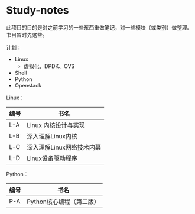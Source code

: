 # Study-notes

此项目的目的是对之前学习的一些东西重做笔记，对一些模块（或类别）做整理。书目暂时先这些。

计划：

- Linux
  - 虚拟化、DPDK、OVS
- Shell
- Python
- Openstack



Linux：

| 编号   | 书名              |
| ---- | --------------- |
| L-A  | Linux 内核设计与实现   |
| L-B  | 深入理解Linux内核     |
| L-C  | 深入理解Linux网络技术内幕 |
| L-D  | Linux设备驱动程序     |

Python：

| 编号   | 书名              |
| ---- | --------------- |
| P-A  | Python核心编程（第二版） |

